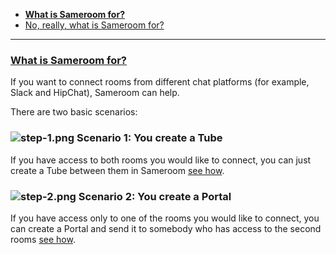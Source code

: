  - [**What is Sameroom for?**](/getting-started/en/faq/list#what-is-sameroom-for)
 - [No, really, what is Sameroom for?](/getting-started/en/faq/list#what-is-sameroom-for)
 
---

### <a href="#what-is-sameroom-for" name="what-is-sameroom-for">**What is Sameroom for?**</a>
 
If you want to connect rooms from different chat platforms (for example, Slack and HipChat), Sameroom can help.

There are two basic scenarios:

### ![step-1.png](https://in.kato.im/b8be284b81c9467fed3170d274c28de6789dd2fae1957895cd34bc20a2676d25/step-1.png) Scenario 1: You create a Tube
 
If you have access to both rooms you would like to connect, you can just create a Tube between them in Sameroom [see how](/getting-started/en/faq/list#how-to-create-a-tube).   

### ![step-2.png](https://in.kato.im/99977b264e016814f4af35ac12a7fe42f1138758cd4b9285fa8c34e628a264fd/step-2.png) Scenario 2: You create a Portal
 
If you have access only to one of the rooms you would like to connect, you can create a Portal and send it to somebody who has access to the second rooms [see how](/getting-started/en/faq/list#how-to-use-a-portal).   

